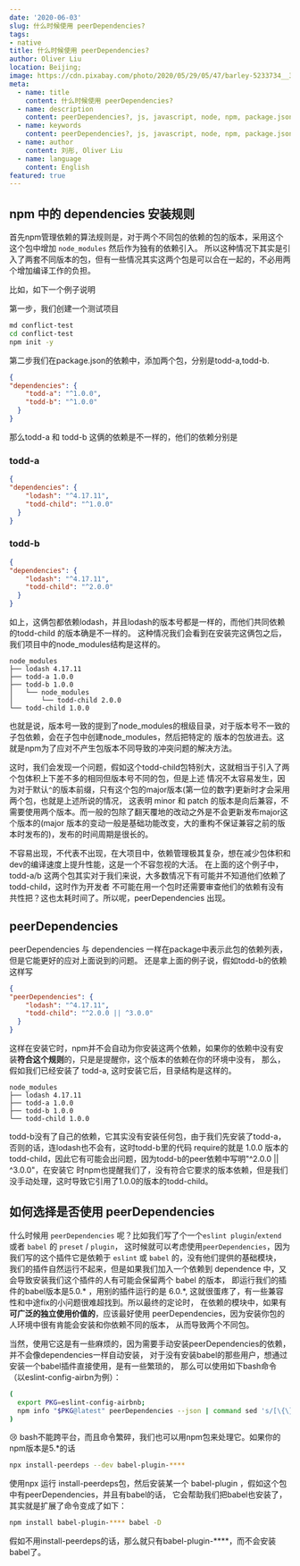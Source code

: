 ```yaml
---
date: '2020-06-03'
slug: 什么时候使用 peerDependencies?
tags:
- native
title: 什么时候使用 peerDependencies?
author: Oliver Liu
location: Beijing;
image: https://cdn.pixabay.com/photo/2020/05/29/05/47/barley-5233734__340.jpg
meta:
  - name: title
    content: 什么时候使用 peerDependencies?
  - name: description
    content: peerDependencies?, js, javascript, node, npm, package.json
  - name: keywords
    content: peerDependencies?, js, javascript, node, npm, package.json
  - name: author
    content: 刘彤, Oliver Liu
  - name: language
    content: English
featured: true
---
```


## npm 中的 dependencies 安装规则
首先npm管理依赖的算法规则是，对于两个不同包的依赖的包的版本，采用这个这个包中增加 `node_modules` 然后作为独有的依赖引入。
所以这种情况下其实是引入了两套不同版本的包，但有一些情况其实这两个包是可以合在一起的，不必用两个增加编译工作的负担。

比如，如下一个例子说明

第一步，我们创建一个测试项目

```bash
md conflict-test
cd conflict-test
npm init -y
```

第二步我们在package.json的依赖中，添加两个包，分别是todd-a,todd-b.

```json
{
"dependencies": {
    "todd-a": "^1.0.0",
    "todd-b": "^1.0.0"
  }
}
```

那么todd-a 和 todd-b 这俩的依赖是不一样的，他们的依赖分别是

### todd-a
```json
{
"dependencies": {
    "lodash": "^4.17.11",
    "todd-child": "^1.0.0"
  }
}
```

### todd-b 
```json
{
"dependencies": {
    "lodash": "^4.17.11",
    "todd-child": "^2.0.0"
  }
}
```

如上，这俩包都依赖lodash，并且lodash的版本号都是一样的，而他们共同依赖的todd-child 的版本确是不一样的。
这种情况我们会看到在安装完这俩包之后，我们项目中的node_modules结构是这样的。

```log
node_modules
├── lodash 4.17.11
├── todd-a 1.0.0
├── todd-b 1.0.0
│   └── node_modules
│       └── todd-child 2.0.0
└── todd-child 1.0.0
```

也就是说，版本号一致的提到了node_modules的根级目录，对于版本号不一致的子包依赖，会在子包中创建node_modules，然后把特定的
版本的包放进去。这就是npm为了应对不产生包版本不同导致的冲突问题的解决方法。

这时，我们会发现一个问题，假如这个todd-child包特别大，这就相当于引入了两个包体积上下差不多的相同但版本号不同的包，但是上述
情况不太容易发生，因为对于默认`^`的版本前缀，只有这个包的major版本(第一位的数字)更新时才会采用两个包，也就是上述所说的情况，
这表明 minor 和 patch 的版本是向后兼容，不需要使用两个版本。而一般的包除了翻天覆地的改动之外是不会更新发布major这个版本的(major
版本的变动一般是基础功能改变，大的重构不保证兼容之前的版本时发布的)，发布的时间周期是很长的。

不容易出现，不代表不出现，在大项目中，依赖管理极其复杂，想在减少包体积和dev的编译速度上提升性能，这是一个不容忽视的大活。
在上面的这个例子中，todd-a/b 这两个包其实对于我们来说，大多数情况下有可能并不知道他们依赖了todd-child，这时作为开发者
不可能在用一个包时还需要审查他们的依赖有没有共性把？这也太耗时间了。所以呢，peerDependencies 出现。

## peerDependencies
peerDependencies 与 dependencies 一样在package中表示此包的依赖列表，但是它能更好的应对上面说到的问题。
还是拿上面的例子说，假如todd-b的依赖这样写

```json
{
"peerDependencies": {
    "lodash": "^4.17.11",
    "todd-child": "^2.0.0 || ^3.0.0"
  }
}
```

这样在安装它时，npm并不会自动为你安装这两个依赖，如果你的依赖中没有安装**符合这个规则**的，只是是提醒你，这个版本的依赖在你的环境中没有，
那么，假如我们已经安装了 todd-a, 这时安装它后，目录结构是这样的。

```log
node_modules
├── lodash 4.17.11
├── todd-a 1.0.0
├── todd-b 1.0.0
└── todd-child 1.0.0
```

todd-b没有了自己的依赖，它其实没有安装任何包，由于我们先安装了todd-a，否则的话，连lodash也不会有，这时todd-b里的代码
require的就是 1.0.0 版本的 todd-child，因此它有可能会出问题，因为todd-b的peer依赖中写明"^2.0.0 || ^3.0.0"，在安装它
时npm也提醒我们了，没有符合它要求的版本依赖，但是我们没手动处理，这时导致它引用了1.0.0的版本的todd-child。

## 如何选择是否使用 peerDependencies

什么时候用 `peerDependencies` 呢？比如我们写了个一个`eslint plugin`/`extend` 或者 `babel` 的 `preset` / `plugin`，
这时候就可以考虑使用`peerDependencies`，因为我们写的这个插件它是依赖于 `eslint` 或 `babel` 的，没有他们提供的基础模块，
我们的插件自然运行不起来，但是如果我们加入一个依赖到 dependence 中，又会导致安装我们这个插件的人有可能会保留两个 babel 的版本，
即运行我们的插件的babel版本是5.0.\* ，用别的插件运行的是 6.0.\*, 这就很蛋疼了，有一些兼容性和中途fix的小问题很难超找到。所以最终的定论时，
在依赖的模块中，如果有**可广泛的独立使用价值的**，应该最好使用 peerDependencies，因为安装你包的人环境中很有肯能会安装和你依赖不同的版本，
从而导致两个不同包。

当然，使用它这是有一些麻烦的，因为需要手动安装peerDependencies的依赖，并不会像dependencies一样自动安装，
对于没有安装babel的那些用户，想通过安装一个babel插件直接使用，是有一些繁琐的，
那么可以使用如下bash命令（以eslint-config-airbn为例）：

```bash
(
  export PKG=eslint-config-airbnb;
  npm info "$PKG@latest" peerDependencies --json | command sed 's/[\{\},]//g ; s/: /@/g' | xargs npm install --save-dev "$PKG@latest"
)
```

😢 bash不能跨平台，而且命令繁碎，我们也可以用npm包来处理它。如果你的npm版本是5.*的话

```bash
npx install-peerdeps --dev babel-plugin-****
```

使用npx 运行 install-peerdeps包，然后安装某一个 babel-plugin ，假如这个包中有peerDependencies，并且有babel的话，
它会帮助我们把babel也安装了，其实就是扩展了命令变成了如下：

```bash
npm install babel-plugin-**** babel -D
```

假如不用install-peerdeps的话，那么就只有babel-plugin-****，而不会安装babel了。
